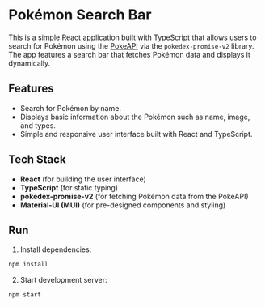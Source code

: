 # Pokémon Search Bar

This is a simple React application built with TypeScript that allows users to search for Pokémon using the [PokeAPI](https://pokeapi.co/) via the `pokedex-promise-v2` library. The app features a search bar that fetches Pokémon data and displays it dynamically.

## Features

- Search for Pokémon by name.
- Displays basic information about the Pokémon such as name, image, and types.
- Simple and responsive user interface built with React and TypeScript.

## Tech Stack

- **React** (for building the user interface)
- **TypeScript** (for static typing)
- **pokedex-promise-v2** (for fetching Pokémon data from the PokéAPI)
- **Material-UI (MUI)** (for pre-designed components and styling)

## Run

1. Install dependencies:

```bash
npm install
```

2. Start development server:

```bash
npm start
```
